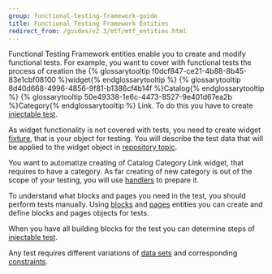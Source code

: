 ```yaml
---
group: functional-testing-framework-guide
title: Functional Testing Framework Entities
redirect_from: /guides/v2.3/mtf/mtf_entities.html
---
```


Functional Testing Framework entities enable you to create and modify functional tests. 
For example, you want to cover with functional tests the process of creation the {% glossarytooltip f0dcf847-ce21-4b88-8b45-83e1cbf08100 %}widget{% endglossarytooltip %} {% glossarytooltip 8d40d668-4996-4856-9f81-b1386cf4b14f %}Catalog{% endglossarytooltip %} {% glossarytooltip 50e49338-1e6c-4473-8527-9e401d67ea2b %}Category{% endglossarytooltip %} Link.
To do this you have to create [injectable test]({{page.baseurl}}/testing/functional-testing-framework/entities/test-case.html).

As widget functionality is not covered with tests, you need to create widget [fixture]({{page.baseurl}}/testing/functional-testing-framework/entities/fixture.html), that is your object for testing. You will describe the test data that will be applied to the widget object in [repository topic]({{page.baseurl}}/testing/functional-testing-framework/entities/fixture-repository.html).

You want to automatize creating of Catalog Category Link widget, that requires to have a category. As far creating of new category is out of the scope of your testing, you will use [handlers]({{page.baseurl}}/testing/functional-testing-framework/entities/handler.html) to prepare it.

To understand what blocks and pages you need in the test, you should perform tests manually.
Using [blocks]({{page.baseurl}}/testing/functional-testing-framework/entities/block.html) and [pages]({{page.baseurl}}/testing/functional-testing-framework/entities/page.html) entities you can create and define blocks and pages objects for tests.

When you have all building blocks for the test you can determine steps of [injectable test]({{page.baseurl}}/testing/functional-testing-framework/entities/test-case.html).

Any test requires different variations of [data sets]({{page.baseurl}}/testing/functional-testing-framework/entities/data-set.html) and corresponding [constraints]({{page.baseurl}}/testing/functional-testing-framework/entities/constraint.html).

